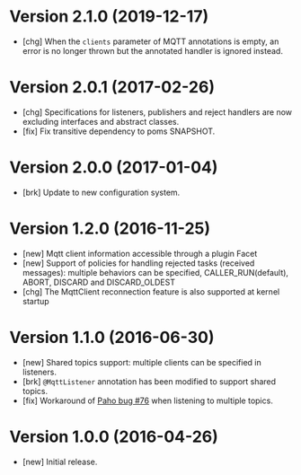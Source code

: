# Version 2.1.0 (2019-12-17)

* [chg] When the `clients` parameter of MQTT annotations is empty, an error is no longer thrown but the annotated handler is ignored instead.

# Version 2.0.1 (2017-02-26)

* [chg] Specifications for listeners, publishers and reject handlers are now excluding interfaces and abstract classes.
* [fix] Fix transitive dependency to poms SNAPSHOT.

# Version 2.0.0 (2017-01-04)

* [brk] Update to new configuration system.

# Version 1.2.0 (2016-11-25)

* [new] Mqtt client information accessible through a plugin Facet
* [new] Support of policies for handling rejected tasks (received messages): multiple behaviors can be specified, CALLER_RUN(default), ABORT, DISCARD and DISCARD_OLDEST
* [chg] The MqttClient reconnection feature is also supported at kernel startup

# Version 1.1.0 (2016-06-30)

* [new] Shared topics support: multiple clients can be specified in listeners.
* [brk] `@MqttListener` annotation has been modified to support shared topics.
* [fix] Workaround of [Paho bug #76](https://github.com/eclipse/paho.mqtt.java/issues/76) when listening to multiple topics.

# Version 1.0.0 (2016-04-26)

* [new] Initial release.
